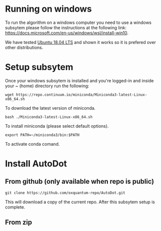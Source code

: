 # Running on windows

To run the algorithm on a windows computer you need to use a windows subsytem please follow the instructions at the following link: https://docs.microsoft.com/en-us/windows/wsl/install-win10. 

We have tested [Ubuntu 18.04 LTS](https://www.microsoft.com/en-gb/p/ubuntu-1804-lts/9n9tngvndl3q?rtc=1#activetab=pivot:overviewtab) and shown it works so it is prefered over other distributions.

# Setup subsytem
Once your windows subsytem is installed and you're logged-in and inside your ~ (home) directory run the following:
```
wget https://repo.continuum.io/miniconda/Miniconda3-latest-Linux-x86_64.sh
```
To download the latest version of miniconda.

```
bash ./Miniconda3-latest-Linux-x86_64.sh
```
To install miniconda (please select default options).

```
export PATH=~/miniconda3/bin:$PATH
```
To activate conda comand.

# Install AutoDot
## From github (only available when repo is public)
```
git clone https://github.com/oxquantum-repo/AutoDot.git
```
This will download a copy of the current repo. After this subsytem setup is complete.

## From zip
